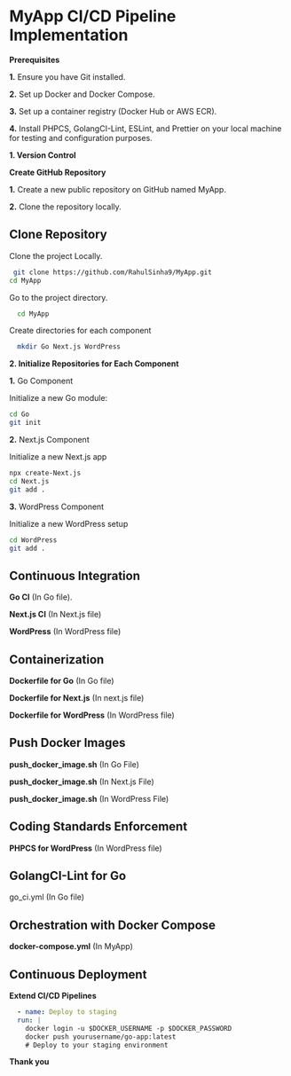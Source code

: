 # MyApp CI/CD Pipeline Implementation

**Prerequisites**

**1.** Ensure you have Git installed.

**2.** Set up Docker and Docker Compose.

**3.** Set up a container registry (Docker Hub or AWS ECR).

**4.** Install PHPCS, GolangCI-Lint, ESLint, and Prettier on your local machine for testing and configuration purposes.

**1. Version Control**

**Create GitHub Repository**

**1.** Create a new public repository on GitHub named MyApp.

**2.** Clone the repository locally.


## Clone Repository

Clone the project Locally.

```bash
 git clone https://github.com/RahulSinha9/MyApp.git
cd MyApp

```

Go to the project directory.

```bash
  cd MyApp
```

Create directories for each component


```bash
  mkdir Go Next.js WordPress

```

**2. Initialize Repositories for Each Component**

**1.** Go Component

Initialize a new Go module:

```bash
cd Go
git init
```
**2.** Next.js Component

Initialize a new Next.js app 
```bash
npx create-Next.js
cd Next.js
git add .
```
**3.** WordPress Component

Initialize a new WordPress setup

```bash
cd WordPress
git add .
```

## Continuous Integration

**Go CI** (In Go file).

**Next.js CI** (In Next.js file)

**WordPress** (In WordPress file)


## Containerization
**Dockerfile for Go** (In Go file)

**Dockerfile for Next.js** (In next.js file)

**Dockerfile for WordPress** (In WordPress file)

## Push Docker Images

**push_docker_image.sh** (In Go File)

**push_docker_image.sh** (In Next.js File)

**push_docker_image.sh** (In WordPress File)


## Coding Standards Enforcement

**PHPCS for WordPress** (In WordPress file)

## GolangCI-Lint for Go
go_ci.yml (In Go file)

## Orchestration with Docker Compose

**docker-compose.yml** (In MyApp)

## Continuous Deployment

**Extend CI/CD Pipelines**

```yaml
  - name: Deploy to staging
  run: |
    docker login -u $DOCKER_USERNAME -p $DOCKER_PASSWORD
    docker push yourusername/go-app:latest
    # Deploy to your staging environment
```


                
                
 **Thank you**
                       



